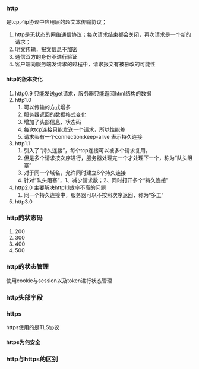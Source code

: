 <!--
 * @Author: qianqian.zhao
 * @Date: 2020-03-26 09:36:49
 * @LastEditors: qianqian.zhao
 * @LastEditTime: 2020-04-06 19:04:38
 * @Description: http相关
 -->
### http
是tcp／ip协议中应用层的超文本传输协议；
1. http是无状态的网络通信协议；每次请求结束都会关闭，再次请求是一个新的请求；
2. 明文传输，报文信息不加密
3. 通信双方的身份不进行验证
4. 客户端向服务端发请求的过程中，请求报文有被篡改的可能性

#### http的版本变化
1. http0.9 只能发送get请求，服务器只能返回html结构的数据
2. http1.0 
   1. 可以传输的方式增多
   2. 服务器返回的数据格式变化
   3. 增加了头部信息、状态码
   4. 每次tcp连接只能发送一个请求，所以性能差
   5. 请求头有一个connection:keep-alive 表示持久连接
3. http1.1
   1. 引入了“持久连接”，每个tcp连接可以被多个请求复用。
   2. 但是多个请求按次序进行，服务器处理完一个才处理下一个，称为“队头阻塞”
   3. 对于同一个域名，允许同时建立6个持久连接
   4. 针对“队头阻塞”，1、减少请求数；2、同时打开多个“持久连接”
4. http2.0 主要解决http1.1效率不高的问题
   1. 同一个持久连接中，服务器可以不按照次序返回，称为“多工”
5. http3.0 

### http的状态码
1. 200
2. 300
3. 400
4. 500
   
### http的状态管理
使用cookie与session以及token进行状态管理

### http头部字段

### https
https使用的是TLS协议
  #### https为何安全
### http与https的区别
